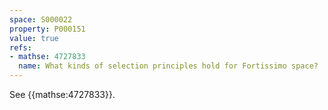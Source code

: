 ```yaml
---
space: S000022
property: P000151
value: true
refs:
- mathse: 4727833
  name: What kinds of selection principles hold for Fortissimo space?
---
```


See {{mathse:4727833}}.
